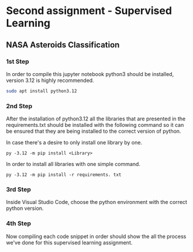 # Second assignment - Supervised Learning

## NASA Asteroids Classification 

### 1st Step

In order to compile this jupyter notebook python3 should be installed, version 3.12 is highly recommended.

```bash
sudo apt install python3.12
```

### 2nd Step

After the installation of python3.12 all the libraries that are presented in the requirements.txt should be installed with the following command so it can be ensured that they are being installed to the correct version of python.

In case there's a desire to only install one library by one.
```
py -3.12 -m pip install <Library>
```

In order to install all libraries with one simple command.
```
py -3.12 -m pip install -r requirements. txt
```

### 3rd Step

Inside Visual Studio Code, choose the python environment with the correct python version.

### 4th Step

Now compiling each code snippet in order should show the all the process we've done for this supervised learning assignment.